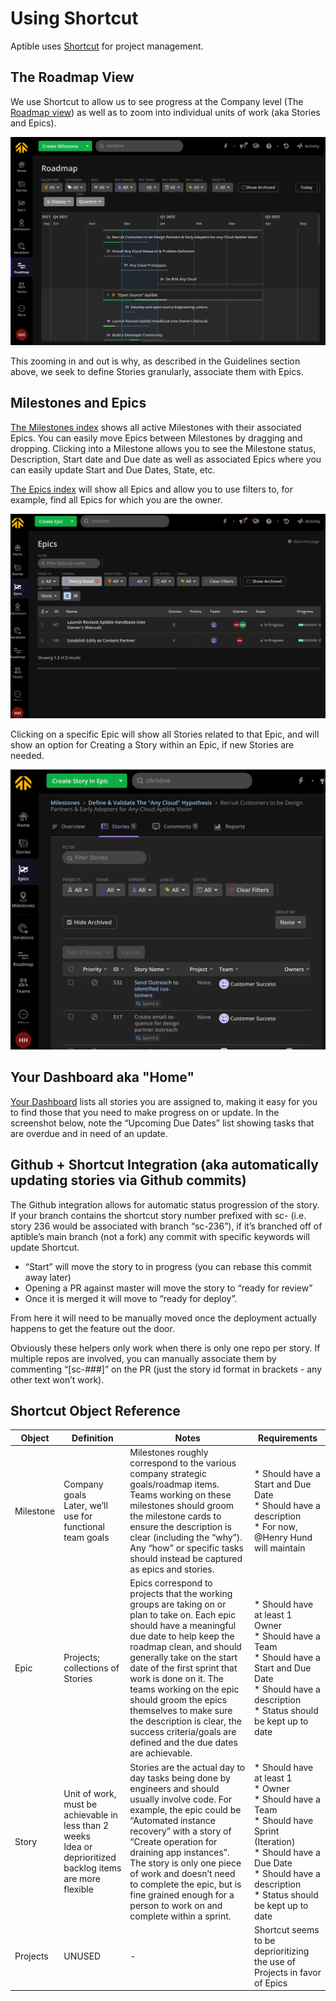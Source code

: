 # Using Shortcut
Aptible uses [Shortcut](https://www.shortcut.com) for project management.

## The Roadmap View
We use Shortcut to allow us to see progress at the Company level (The [Roadmap view](https://app.shortcut.com/aptible/roadmap?view=quarters)) as well as to zoom into individual units of work (aka Stories and Epics).

![Roadmap View](/images/shortcut-roadmap.png "Roadmap View")

This zooming in and out is why, as described in the Guidelines section above, we seek to define Stories granularly, associate them with Epics.

## Milestones and Epics
[The Milestones index](https://app.shortcut.com/aptible/milestones) shows all active Milestones with their associated Epics. You can easily move Epics between Milestones by dragging and dropping. Clicking into a Milestone allows you to see the Milestone status, Description, Start date and Due date as well as associated Epics where you can easily update Start and Due Dates, State, etc.

[The Epics index](https://app.shortcut.com/aptible/epics) will show all Epics and allow you to use filters to, for example, find all Epics for which you are the owner.

![Filtered Epic Index](/images/shortcut-filtered-epic-view.png "Filtered Epic Index")

Clicking on a specific Epic will show all Stories related to that Epic, and will show an option for Creating a Story within an Epic, if new Stories are needed.

![Epic Show](/images/shortcut-epic-show-page.png "Epic Show page")

## Your Dashboard aka "Home"
[Your Dashboard](https://app.shortcut.com/aptible/dashboard) lists all stories you are assigned to, making it easy for you to find those that you need to make progress on or update. In the screenshot below, note the “Upcoming Due Dates” list showing tasks that are overdue and in need of an update.

## Github + Shortcut Integration (aka automatically updating stories via Github commits)
The Github integration allows for automatic status progression of the story. If your branch contains the shortcut story number prefixed with sc- (i.e. story 236 would be associated with branch “sc-236”), if it’s branched off of aptible’s main branch (not a fork) any commit with specific keywords will update Shortcut.
* “Start” will move the story to in progress (you can rebase this commit away later)
* Opening a PR against master will move the story to “ready for review”
* Once it is merged it will move to “ready for deploy”.

From here it will need to be manually moved once the deployment actually happens to get the feature out the door.

Obviously these helpers only work when there is only one repo per story. If multiple repos are involved, you can manually associate them by commenting “[sc-###]” on the PR (just the story id format in brackets - any other text won’t work).

## Shortcut Object Reference
| Object | Definition | Notes | Requirements |
| --- | --- | --- | --- |
| Milestone | Company goals<br> Later, we’ll use for functional team goals |Milestones roughly correspond to the various company strategic goals/roadmap items. Teams working on these milestones should groom the milestone cards to ensure the description is clear (including the “why”). Any “how” or specific tasks should instead be captured as epics and stories. | * Should have a Start and Due Date<br>* Should have a description<br>* For now, @Henry Hund will maintain |
| Epic | Projects; collections of Stories | Epics correspond to projects that the working groups are taking on or plan to take on. Each epic should have a meaningful due date to help keep the roadmap clean, and should generally take on the start date of the first sprint that work is done on it. The teams working on the epic should groom the epics themselves to make sure the description is clear, the success criteria/goals are defined and the due dates are achievable. | * Should have at least 1 Owner<br>* Should have a Team<br>* Should have a Start and Due Date<br>* Should have a description<br>* Status should be kept up to date |
| Story | Unit of work, must be achievable in less than 2 weeks<br>Idea or deprioritized backlog items are more flexible | Stories are the actual day to day tasks being done by engineers and should usually involve code. For example, the epic could be “Automated instance recovery” with a story of “Create operation for draining app instances”. The story is only one piece of work and doesn’t need to complete the epic, but is fine grained enough for a person to work on and complete within a sprint. | * Should have at least 1<br>* Owner<br>* Should have a Team<br>* Should have Sprint (Iteration)<br>* Should have a Due Date<br>* Should have a description<br>* Status should be kept up to date |
| Projects | UNUSED | - | Shortcut seems to be deprioritizing the use of Projects in favor of Epics |
